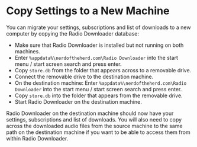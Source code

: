 # Copy Settings to a New Machine

You can migrate your settings, subscriptions and list of downloads to a new
computer by copying the Radio Downloader database:

* Make sure that Radio Downloader is installed but not running on both machines.
* Enter `%appdata%\nerdoftheherd.com\Radio Downloader` into the start menu /
  start screen search and press enter.
* Copy `store.db` from the folder that appears across to a removable drive.
* Connect the removable drive to the destination machine.
* On the destination machine: Enter `%appdata%\nerdoftheherd.com\Radio Downloader`
  into the start menu / start screen search and press enter.
* Copy `store.db` into the folder that appears from the removable drive.
* Start Radio Downloader on the destination machine.

Radio Downloader on the destination machine should now have your settings,
subscriptions and list of downloads. You will also need to copy across the
downloaded audio files from the source machine to the same path on the
destination machine if you want to be able to access them from within Radio
Downloader.
